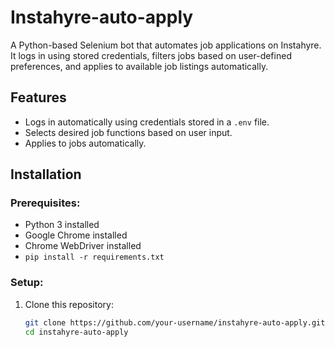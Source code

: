 # Instahyre-auto-apply
A Python-based Selenium bot that automates job applications on Instahyre. It logs in using stored credentials, filters jobs based on user-defined preferences, and applies to available job listings automatically.

## Features
- Logs in automatically using credentials stored in a `.env` file.
- Selects desired job functions based on user input.
- Applies to jobs automatically.

## Installation
### Prerequisites:
- Python 3 installed
- Google Chrome installed
- Chrome WebDriver installed
- `pip install -r requirements.txt`

### Setup:
1. Clone this repository:
   ```bash
   git clone https://github.com/your-username/instahyre-auto-apply.git
   cd instahyre-auto-apply
